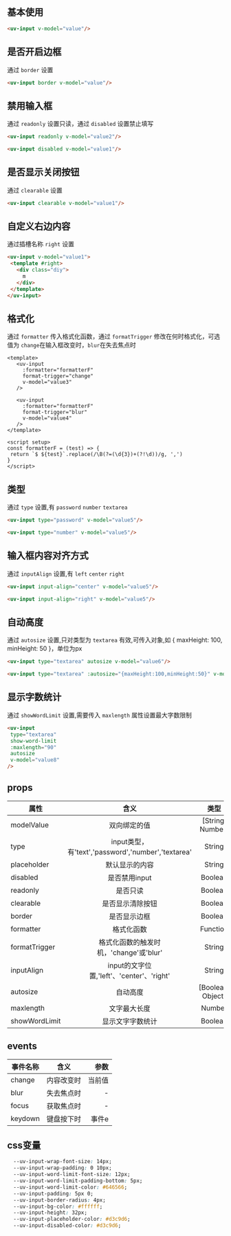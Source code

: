 <script setup>
import useCompStore from '../store/copname.js'
import { onMounted } from 'vue'
const compStore =useCompStore()

onMounted(()=>{
  compStore.updateName('input')
})

</script>

## 基本使用

```html
<uv-input v-model="value"/>
```

##  是否开启边框

通过 `border` 设置

```html
<uv-input border v-model="value"/>
```

##  禁用输入框

通过 `readonly` 设置只读，通过  `disabled` 设置禁止填写

 ```html
<uv-input readonly v-model="value2"/>

<uv-input disabled v-model="value1"/>
 ```

##  是否显示关闭按钮

通过 `clearable` 设置

 ```html
<uv-input clearable v-model="value1"/>
 ```

##  自定义右边内容

通过插槽名称 `right` 设置

 ```html
<uv-input v-model="value1">
  <template #right>
    <div class="diy">
      m
    </div>
  </template>
</uv-input>
 ```

##  格式化

通过 `formatter` 传入格式化函数，通过 `formatTrigger` 修改在何时格式化，可选值为 `change`在输入框改变时，`blur`在失去焦点时

 ```vue
 <template>
    <uv-input
      :formatter="formatterF"
      format-trigger="change"
      v-model="value3"
    />

    <uv-input
      :formatter="formatterF"
      format-trigger="blur"
      v-model="value4"
    />
</template>

<script setup>
const formatterF = (test) => {
  return `$ ${test}`.replace(/\B(?=(\d{3})+(?!\d))/g, ',')
}
</script>
 ```

##  类型

通过 `type` 设置,有 `password` `number` `textarea`

 ```html
<uv-input type="password" v-model="value5"/>

<uv-input type="number" v-model="value5"/>
 ```

##  输入框内容对齐方式

通过 `inputAlign` 设置,有 `left` `center` `right`

 ```html
<uv-input input-align="center" v-model="value5"/>

<uv-input input-align="right" v-model="value5"/>
 ```

##  自动高度

通过 `autosize` 设置,只对类型为 `textarea` 有效,可传入对象,如 { maxHeight: 100, minHeight: 50 }，单位为px

 ```html
<uv-input type="textarea" autosize v-model="value6"/>

<uv-input type="textarea" :autosize="{maxHeight:100,minHeight:50}" v-model="value7"/>
 ```

##  显示字数统计

通过 `showWordLimit` 设置,需要传入 `maxlength` 属性设置最大字数限制

 ```html
<uv-input
  type="textarea"
  show-word-limit
  :maxlength="90"
  autosize
  v-model="value8"
/>
 ```

## props

| 属性          |                        含义                        |       类型        |   默认值 |
| ------------- | :------------------------------------------------: | :---------------: | -------: |
| modelValue    |                    双向绑定的值                    | [String, Number]  |        - |
| type          | input类型，有'text','password','number','textarea' |      String       |   'text' |
| placeholder   |                   默认显示的内容                   |      String       | '请输入' |
| disabled      |                   是否禁用input                    |      Boolean      |    false |
| readonly      |                      是否只读                      |      Boolean      |    false |
| clearable     |                  是否显示清除按钮                  |      Boolean      |    false |
| border        |                    是否显示边框                    |      Boolean      |    false |
| formatter     |                     格式化函数                     |     Function      |        - |
| formatTrigger |       格式化函数的触发时机，'change'或'blur'       |      String       | 'change' |
| inputAlign    |     input的文字位置,'left'、'center'、'right'      |      String       |   'left' |
| autosize      |                      自动高度                      | [Boolean, Object] |    false |
| maxlength     |                    文字最大长度                    |      Number       |        - |
| showWordLimit |                  显示文字字数统计                  |      Boolean      |    false |

## events
| 事件名称 |    含义    |   参数 |
| -------- | :--------: | -----: |
| change   | 内容改变时 | 当前值 |
| blur     | 失去焦点时 |      - |
| focus    | 获取焦点时 |      - |
| keydown  | 键盘按下时 |  事件e |

## css变量
```css
  --uv-input-wrap-font-size: 14px;
  --uv-input-wrap-padding: 0 10px;
  --uv-input-word-limit-font-size: 12px;
  --uv-input-word-limit-padding-bottom: 5px;
  --uv-input-word-limit-color: #646566;
  --uv-input-padding: 5px 0;
  --uv-input-border-radius: 4px;
  --uv-input-bg-color: #ffffff;
  --uv-input-height: 32px;
  --uv-input-placeholder-color: #d3c9d6;
  --uv-input-disabled-color: #d3c9d6;
```